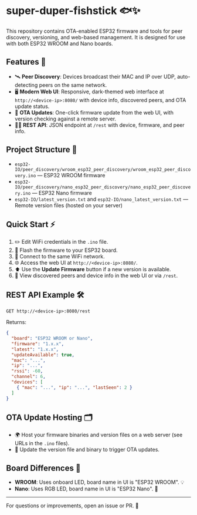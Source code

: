 # super-duper-fishstick 🐟✨

This repository contains OTA-enabled ESP32 firmware and tools for peer discovery, versioning, and web-based management. It is designed for use with both ESP32 WROOM and Nano boards.

## Features 🚀

- 🛰️ **Peer Discovery**: Devices broadcast their MAC and IP over UDP, auto-detecting peers on the same network.
- 🖥️ **Modern Web UI**: Responsive, dark-themed web interface at `http://<device-ip>:8080/` with device info, discovered peers, and OTA update status.
- 🔄 **OTA Updates**: One-click firmware update from the web UI, with version checking against a remote server.
- 🧑‍💻 **REST API**: JSON endpoint at `/rest` with device, firmware, and peer info.

## Project Structure 📁

- `esp32-IO/peer_discovery/wroom_esp32_peer_discovery/wroom_esp32_peer_discovery.ino` — ESP32 WROOM firmware
- `esp32-IO/peer_discovery/nano_esp32_peer_discovery/nano_esp32_peer_discovery.ino` — ESP32 Nano firmware
- `esp32-IO/latest_version.txt` and `esp32-IO/nano_latest_version.txt` — Remote version files (hosted on your server)

## Quick Start ⚡️

1. ✏️ Edit WiFi credentials in the `.ino` file.
2. 🔌 Flash the firmware to your ESP32 board.
3. 📶 Connect to the same WiFi network.
4. 🌐 Access the web UI at `http://<device-ip>:8080/`.
5. ⬆️ Use the **Update Firmware** button if a new version is available.
6. 👀 View discovered peers and device info in the web UI or via `/rest`.

## REST API Example 🛠️

`GET http://<device-ip>:8080/rest`

Returns:

```json
{
  "board": "ESP32 WROOM or Nano",
  "firmware": "1.x.x",
  "latest": "1.x.x",
  "updateAvailable": true,
  "mac": "...",
  "ip": "...",
  "rssi": -60,
  "channel": 6,
  "devices": [
    { "mac": "...", "ip": "...", "lastSeen": 2 }
  ]
}
```

## OTA Update Hosting 🗂️

- 🌍 Host your firmware binaries and version files on a web server (see URLs in the `.ino` files).
- 📝 Update the version file and binary to trigger OTA updates.

## Board Differences 🧩

- **WROOM**: Uses onboard LED, board name in UI is "ESP32 WROOM". 💡
- **Nano**: Uses RGB LED, board name in UI is "ESP32 Nano". 🌈

---

For questions or improvements, open an issue or PR. 🙌
